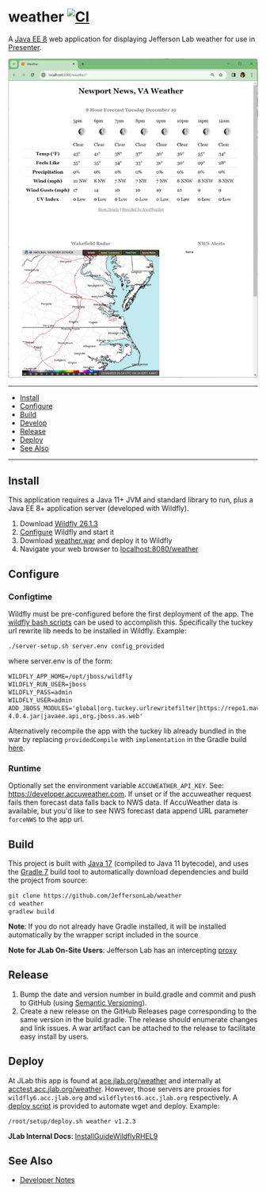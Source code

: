 # weather [![CI](https://github.com/JeffersonLab/weather/actions/workflows/ci.yml/badge.svg)](https://github.com/JeffersonLab/weather/actions/workflows/ci.yml)
A [Java EE 8](https://en.wikipedia.org/wiki/Jakarta_EE) web application for displaying Jefferson Lab weather for use in [Presenter](https://github.com/JeffersonLab/presenter).

![Screenshot](https://github.com/JeffersonLab/weather/raw/main/Screenshot.png?raw=true "Screenshot")

---
- [Install](https://github.com/JeffersonLab/weather#install)
- [Configure](https://github.com/JeffersonLab/weather#configure)
- [Build](https://github.com/JeffersonLab/weather#build)
- [Develop](https://github.com/JeffersonLab/weather#develop)
- [Release](https://github.com/JeffersonLab/weather#release)
- [Deploy](https://github.com/JeffersonLab/weather#deploy)
- [See Also](https://github.com/JeffersonLab/weather#see-also) 
---

## Install
This application requires a Java 11+ JVM and standard library to run, plus a Java EE 8+ application server (developed with Wildfly).

1. Download [Wildfly 26.1.3](https://www.wildfly.org/downloads/)
2. [Configure](https://github.com/JeffersonLab/weather#configure) Wildfly and start it
3. Download [weather.war](https://github.com/JeffersonLab/weather/releases) and deploy it to Wildfly
4. Navigate your web browser to [localhost:8080/weather](http://localhost:8080/weather)

## Configure

### Configtime
Wildfly must be pre-configured before the first deployment of the app. The [wildfly bash scripts](https://github.com/JeffersonLab/wildfly#configure) can be used to accomplish this.  Specifically the tuckey url rewrite lib needs to be installed in Wildfly.  Example:

```
./server-setup.sh server.env config_provided
```
where server.env is of the form:
```
WILDFLY_APP_HOME=/opt/jboss/wildfly
WILDFLY_RUN_USER=jboss
WILDFLY_PASS=admin
WILDFLY_USER=admin
ADD_JBOSS_MODULES='global|org.tuckey.urlrewritefilter|https://repo1.maven.org/maven2/org/tuckey/urlrewritefilter/4.0.4/urlrewritefilter-4.0.4.jar|javaee.api,org.jboss.as.web'
```
Alternatively recompile the app with the tuckey lib already bundled in the war by replacing `providedCompile` with `implementation` in the Gradle build [here](https://github.com/JeffersonLab/weather/blob/7e69ca9c14fc693503ca273a47d3435537da6186/build.gradle#L21).

### Runtime
Optionally set the environment variable `ACCUWEATHER_API_KEY`.  See: https://developer.accuweather.com.  If unset or if the accuweather request fails then forecast data falls back to NWS data.  If AccuWeather data is available, but you'd like to see NWS forecast data append URL parameter `forceNWS` to the app url.

## Build
This project is built with [Java 17](https://adoptium.net/) (compiled to Java 11 bytecode), and uses the [Gradle 7](https://gradle.org/) build tool to automatically download dependencies and build the project from source:

```
git clone https://github.com/JeffersonLab/weather
cd weather
gradlew build
```
**Note**: If you do not already have Gradle installed, it will be installed automatically by the wrapper script included in the source

**Note for JLab On-Site Users**: Jefferson Lab has an intercepting [proxy](https://gist.github.com/slominskir/92c25a033db93a90184a5994e71d0b78)

## Release
1. Bump the date and version number in build.gradle and commit and push to GitHub (using [Semantic Versioning](https://semver.org/)).
2. Create a new release on the GitHub Releases page corresponding to the same version in the build.gradle.   The release should enumerate changes and link issues.   A war artifact can be attached to the release to facilitate easy install by users.

## Deploy
At JLab this app is found at [ace.jlab.org/weather](https://ace.jlab.org/weather) and internally at [acctest.acc.jlab.org/weather](https://acctest.acc.jlab.org/weather).  However, those servers are proxies for `wildfly6.acc.jlab.org` and `wildflytest6.acc.jlab.org` respectively.   A [deploy script](https://github.com/JeffersonLab/wildfly/blob/main/scripts/deploy.sh) is provided to automate wget and deploy.  Example:

```
/root/setup/deploy.sh weather v1.2.3
```

**JLab Internal Docs**:  [InstallGuideWildflyRHEL9](https://accwiki.acc.jlab.org/do/view/SysAdmin/InstallGuideWildflyRHEL9)

## See Also
- [Developer Notes](https://github.com/JeffersonLab/weather/wiki/Developer-Notes)
